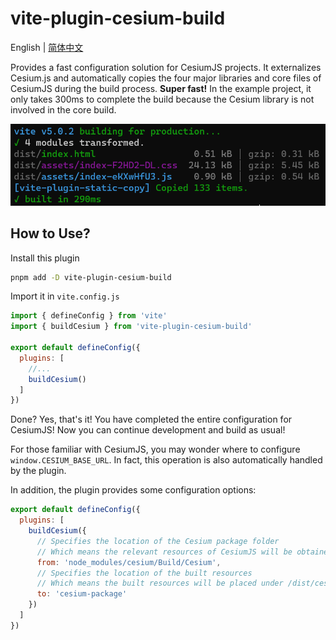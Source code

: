 # vite-plugin-cesium-build

English | [简体中文](/README.zh-CN.md)

Provides a fast configuration solution for CesiumJS projects. It externalizes Cesium.js and automatically copies the four major libraries and core files of CesiumJS during the build process. **Super fast!** In the example project, it only takes 300ms to complete the build because the Cesium library is not involved in the core build.

![Alt text](readme-image.png)

## How to Use?

Install this plugin

```sh
pnpm add -D vite-plugin-cesium-build
```

Import it in `vite.config.js`

```javascript
import { defineConfig } from 'vite'
import { buildCesium } from 'vite-plugin-cesium-build'

export default defineConfig({
  plugins: [
    //...
    buildCesium()
  ]
})
```

Done? Yes, that's it! You have completed the entire configuration for CesiumJS! Now you can continue development and build as usual!

For those familiar with CesiumJS, you may wonder where to configure `window.CESIUM_BASE_URL`. In fact, this operation is also automatically handled by the plugin.

In addition, the plugin provides some configuration options:

```javascript
export default defineConfig({
  plugins: [
    buildCesium({
      // Specifies the location of the Cesium package folder
      // Which means the relevant resources of CesiumJS will be obtained from this folder
      from: 'node_modules/cesium/Build/Cesium',
      // Specifies the location of the built resources
      // Which means the built resources will be placed under /dist/cesium-package/
      to: 'cesium-package'
    })
  ]
})
```
